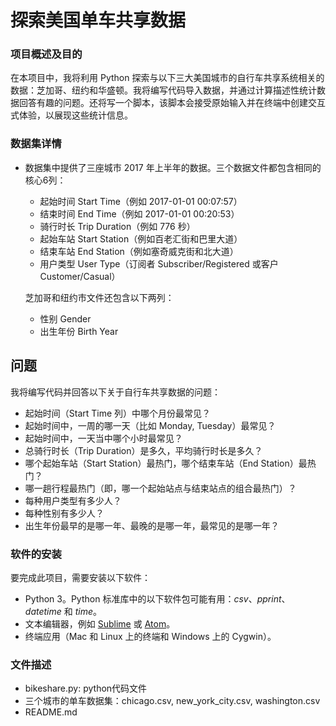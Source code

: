 # 探索美国单车共享数据
### 项目概述及目的

在本项目中，我将利用 Python 探索与以下三大美国城市的自行车共享系统相关的数据：芝加哥、纽约和华盛顿。我将编写代码导入数据，并通过计算描述性统计数据回答有趣的问题。还将写一个脚本，该脚本会接受原始输入并在终端中创建交互式体验，以展现这些统计信息。

### 数据集详情

- 数据集中提供了三座城市 2017 年上半年的数据。三个数据文件都包含相同的核心6列：

  - 起始时间 Start Time（例如 2017-01-01 00:07:57）
  - 结束时间 End Time（例如 2017-01-01 00:20:53）
  - 骑行时长 Trip Duration（例如 776 秒）
  - 起始车站 Start Station（例如百老汇街和巴里大道）
  - 结束车站 End Station（例如塞奇威克街和北大道）
  - 用户类型 User Type（订阅者 Subscriber/Registered 或客户Customer/Casual）

  芝加哥和纽约市文件还包含以下两列：

  - 性别 Gender
  - 出生年份 Birth Year

## 问题

我将编写代码并回答以下关于自行车共享数据的问题：

- 起始时间（Start Time 列）中哪个月份最常见？
- 起始时间中，一周的哪一天（比如 Monday, Tuesday）最常见？ 
- 起始时间中，一天当中哪个小时最常见？
- 总骑行时长（Trip Duration）是多久，平均骑行时长是多久？
- 哪个起始车站（Start Station）最热门，哪个结束车站（End Station）最热门？
- 哪一趟行程最热门（即，哪一个起始站点与结束站点的组合最热门）？
- 每种用户类型有多少人？
- 每种性别有多少人？
- 出生年份最早的是哪一年、最晚的是哪一年，最常见的是哪一年？

### 软件的安装

要完成此项目，需要安装以下软件：

- Python 3。Python 标准库中的以下软件包可能有用：*csv*、*pprint*、*datetime* 和 *time*。
- 文本编辑器，例如 [Sublime](https://www.sublimetext.com/) 或 [Atom](https://atom.io/)。
- 终端应用（Mac 和 Linux 上的终端和 Windows 上的 Cygwin）。

### 文件描述

- bikeshare.py: python代码文件
- 三个城市的单车数据集：chicago.csv, new_york_city.csv, washington.csv
- README.md

